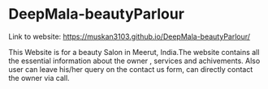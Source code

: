 # DeepMala-beautyParlour

Link to website: https://muskan3103.github.io/DeepMala-beautyParlour/

This Website is for a beauty Salon in Meerut, India.The website contains all the essential information about the owner , services and achivements.
Also user can leave his/her query on the contact us form, can directly contact the owner via call.
